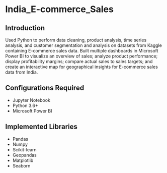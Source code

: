 # India_E-commerce_Sales
## Introduction
Used Python to perform data cleaning, product analysis, time series analysis, and customer segmentation and analysis on datasets from Kaggle containing E-commerce sales data. Built multiple dashboards in Microsoft Power BI to visualize an overview of sales; analyze product performance; display profitability margins; compare actual sales to sales targets; and create an interactive map for geographical insights for E-commerce sales data from India.

## Configurations Required
- Jupyter Notebook
- Python 3.6+
- Microsoft Power BI

## Implemented Libraries
- Pandas
- Numpy
- Scikit-learn
- Geopandas
- Matplotlib
- Seaborn
